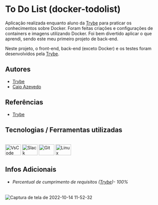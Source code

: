 # To Do List (docker-todolist)

Aplicação realizada enquanto aluno da [Trybe](https://www.betrybe.com/) para praticar os conhecimentos sobre Docker. 
Foram feitas criações e configurações de containers e imagens utilizando Docker.
Foi bem divertido aplicar o que aprendi, sendo este meu primeiro projeto de back-end.

Neste projeto, o front-end, back-end (exceto Docker) e os testes foram desenvolvidos pela [Trybe](https://www.betrybe.com/). 

## Autores

- [Trybe](https://www.betrybe.com/)
- [Caio Azevedo](https://github.com/CaiooAzevedoo)

## Referências

 - [Trybe](https://www.betrybe.com/)

## Tecnologias / Ferramentas utilizadas
<div style="display: inline_flex"><br>
  <img alt="VsCode" height="35" width="50" src="https://cdn.jsdelivr.net/gh/devicons/devicon/icons/vscode/vscode-original.svg" />
  <img alt="Slack" height="35" width="50" src="https://cdn.jsdelivr.net/gh/devicons/devicon/icons/slack/slack-original.svg" />
  <img alt="Git" height="35" width="50" src="https://cdn.jsdelivr.net/gh/devicons/devicon/icons/git/git-original.svg" />
  <img alt="Linux" height="35" width="50" src="https://cdn.jsdelivr.net/gh/devicons/devicon/icons/linux/linux-original.svg" />
</div>

## Infos Adicionais

- ###### Percentual de cumprimento de requisitos ([Trybe](https://www.betrybe.com/))- 100%
![Captura de tela de 2022-10-14 11-52-32](https://user-images.githubusercontent.com/84940315/199786906-592efa42-9ac3-4596-9e3b-86cc59efe653.png)
